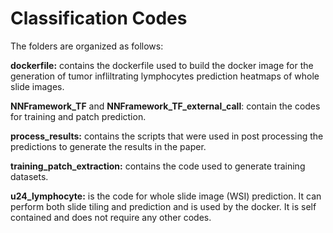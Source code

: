 # Classification Codes

The folders are organized as follows:

**dockerfile:** contains the dockerfile used to build the docker image for the generation of tumor infliltrating lymphocytes prediction heatmaps of whole slide images.

**NNFramework_TF** and **NNFramework_TF_external_call**: contain the codes for training and patch prediction.

**process_results:** contains the scripts that were used in post processing the predictions to generate the results in the paper.

**training_patch_extraction:** contains the code used to generate training datasets.

**u24_lymphocyte:** is the code for whole slide image (WSI) prediction. It can perform both slide tiling and prediction and is used by the docker. It is self contained and does not require any other codes. 

